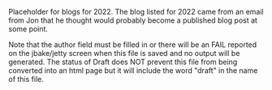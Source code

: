 Placeholder for blogs for 2022.
The blog listed for 2022 came from an email from Jon that he thought would probably become a published blog post at some point.

Note that the author field must be filled in or there will be an FAIL reported on the jbake/jetty screen when this file is saved and no output will be generated. The status of Draft does NOT prevent this file from being converted into an html page but it will include the word "draft" in the name of this file.